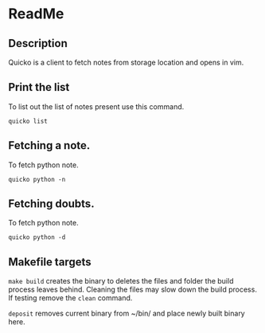 # ReadMe

## Description
Quicko is a client to fetch notes from storage location and opens in vim.


## Print the list
To list out the list of notes present use this command.
```
quicko list
```

## Fetching a note.
To fetch python note.
```
quicko python -n
```
## Fetching doubts.
To fetch python note.
```
quicko python -d
```

## Makefile targets
`make build` creates the binary to deletes the files and folder the build process leaves behind.
Cleaning the files may slow down the build process. If testing remove the `clean` command.

`deposit` removes current binary from ~/bin/ and place newly built binary here.

